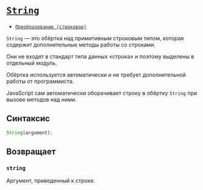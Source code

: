 # [`String`](../index.md)

- [`Преобразование (строковое)`](<../ТЕОРИЯ/Преобразование (строковое).md>)

`String` — это обёртка над примитивным строковым типом, которая содержит дополнительные методы работы со строками.

Они не входят в стандарт типа данных «строка» и поэтому выделены в отдельный модуль.

Обёртка используется автоматически и не требует дополнительной работы от программиста.

JavaScript сам автоматически оборачивает строку в обёртку `String` при вызове методов над ними.

## Синтаксис

```js
String(argument);
```

## Возвращает

### `string`

Аргумент, приведенный к строке.
